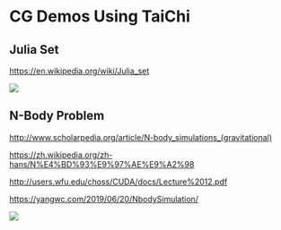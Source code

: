 # CG Demos Using TaiChi

## Julia Set

https://en.wikipedia.org/wiki/Julia_set

![](./result/julia_set.gif)

## N-Body Problem

http://www.scholarpedia.org/article/N-body_simulations_(gravitational)

https://zh.wikipedia.org/zh-hans/N%E4%BD%93%E9%97%AE%E9%A2%98

http://users.wfu.edu/choss/CUDA/docs/Lecture%2012.pdf

https://yangwc.com/2019/06/20/NbodySimulation/

![](./result/nbody.gif)